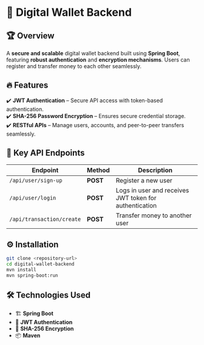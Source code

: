 # 🚀 Digital Wallet Backend

## 🏆 Overview
A **secure and scalable** digital wallet backend built using **Spring Boot**, featuring **robust authentication** and **encryption mechanisms**. Users can register and transfer money to each other seamlessly.

## 🔥 Features
✔️ **JWT Authentication** – Secure API access with token-based authentication.  
✔️ **SHA-256 Password Encryption** – Ensures secure credential storage.  
✔️ **RESTful APIs** – Manage users, accounts, and peer-to-peer transfers seamlessly.

## 📌 Key API Endpoints

| **Endpoint**          | **Method** | **Description**                  |
|----------------------|-----------|----------------------------------|
| `/api/user/sign-up` | **POST**   | Register a new user             |
| `/api/user/login`    | **POST**   | Logs in user and receives JWT token for authentication    |
| `/api/transaction/create` | **POST** | Transfer money to another user  |

## ⚙️ Installation
```bash
git clone <repository-url>
cd digital-wallet-backend
mvn install
mvn spring-boot:run
```

## 🛠️ Technologies Used


- 🏗️ **Spring Boot**
- 🔐 **JWT Authentication**
- 🔑 **SHA-256 Encryption**
- 📦 **Maven**

